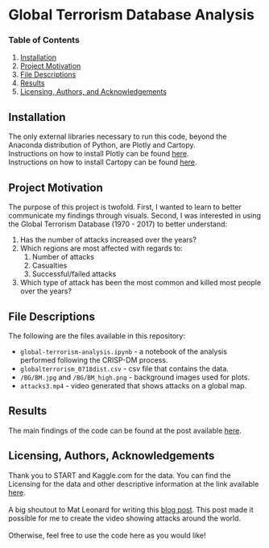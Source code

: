 # Global Terrorism Database Analysis

### Table of Contents

1. [Installation](#installation)
2. [Project Motivation](#motivation)
3. [File Descriptions](#files)
4. [Results](#results)
5. [Licensing, Authors, and Acknowledgements](#licensing)

## Installation <a name="installation"></a>
The only external libraries necessary to run this code, beyond the Anaconda distribution of Python, are Plotly and Cartopy.
</br>Instructions on how to install Plotly can be found [here](https://plot.ly/python/getting-started/).
</br>Instructions on how to install Cartopy can be found [here](https://scitools.org.uk/cartopy/docs/v0.16/installing.html#installing).

## Project Motivation <a name="motivation"></a>
The purpose of this project is twofold. First, I wanted to learn to better communicate my findings through visuals. Second, I was interested in using the Global Terrorism Database (1970 - 2017) to better understand:
1. Has the number of attacks increased over the years?
2. Which regions are most affected with regards to:
    1. Number of attacks
    2. Casualties
    3. Successful/failed attacks
3. Which type of attack has been the most common and killed most people over the years?

## File Descriptions <a name="files"></a>
The following are the files available in this repository:
* `global-terrorism-analysis.ipynb` - a notebook of the analysis performed following the CRISP-DM process.
* `globalterrorism_0718dist.csv` - csv file that contains the data.
* `/BG/BM.jpg` and `/BG/BM_high.png` - background images used for plots.
* `attacks3.mp4` - video generated that shows attacks on a global map.

## Results <a name="results"></a>
The main findings of the code can be found at the post available [here]().

## Licensing, Authors, Acknowledgements<a name="licensing"></a>
Thank you to START and Kaggle.com for the data. You can find the Licensing for the data and other descriptive information at the link available [here](https://www.kaggle.com/START-UMD/gtd).
</br>
</br>A big shoutout to Mat Leonard for writing this [blog post](https://medium.com/udacity/creating-map-animations-with-python-97e24040f17b). This post made it possible for me to create the video showing attacks around the world.
</br>
</br>
Otherwise, feel free to use the code here as you would like!